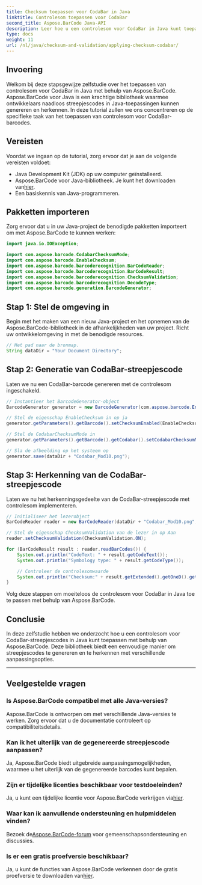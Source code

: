 ```yaml
---
title: Checksum toepassen voor CodaBar in Java
linktitle: Controlesom toepassen voor CodaBar
second_title: Aspose.BarCode Java-API
description: Leer hoe u een controlesom voor CodaBar in Java kunt toepassen met behulp van Aspose.BarCode. Genereer en herken barcodes moeiteloos met deze stapsgewijze handleiding.
type: docs
weight: 11
url: /nl/java/checksum-and-validation/applying-checksum-codabar/
---
```


## Invoering

Welkom bij deze stapsgewijze zelfstudie over het toepassen van controlesom voor CodaBar in Java met behulp van Aspose.BarCode. Aspose.BarCode voor Java is een krachtige bibliotheek waarmee ontwikkelaars naadloos streepjescodes in Java-toepassingen kunnen genereren en herkennen. In deze tutorial zullen we ons concentreren op de specifieke taak van het toepassen van controlesom voor CodaBar-barcodes.

## Vereisten

Voordat we ingaan op de tutorial, zorg ervoor dat je aan de volgende vereisten voldoet:

- Java Development Kit (JDK) op uw computer geïnstalleerd.
-  Aspose.BarCode voor Java-bibliotheek. Je kunt het downloaden van[hier](https://releases.aspose.com/barcode/java/).
- Een basiskennis van Java-programmeren.

## Pakketten importeren

Zorg ervoor dat u in uw Java-project de benodigde pakketten importeert om met Aspose.BarCode te kunnen werken:

```java
import java.io.IOException;

import com.aspose.barcode.CodabarChecksumMode;
import com.aspose.barcode.EnableChecksum;
import com.aspose.barcode.barcoderecognition.BarCodeReader;
import com.aspose.barcode.barcoderecognition.BarCodeResult;
import com.aspose.barcode.barcoderecognition.ChecksumValidation;
import com.aspose.barcode.barcoderecognition.DecodeType;
import com.aspose.barcode.generation.BarcodeGenerator;
```

## Stap 1: Stel de omgeving in

Begin met het maken van een nieuw Java-project en het opnemen van de Aspose.BarCode-bibliotheek in de afhankelijkheden van uw project. Richt uw ontwikkelomgeving in met de benodigde resources.

```java
// Het pad naar de bronmap.
String dataDir = "Your Document Directory";
```

## Stap 2: Generatie van CodaBar-streepjescode

Laten we nu een CodaBar-barcode genereren met de controlesom ingeschakeld.

```java
// Instantieer het BarcodeGenerator-object
BarcodeGenerator generator = new BarcodeGenerator(com.aspose.barcode.EncodeTypes.CODABAR, "1234567890");

// Stel de eigenschap EnableChecksum in op ja
generator.getParameters().getBarcode().setChecksumEnabled(EnableChecksum.YES);

// Stel de CodabarChecksumMode in
generator.getParameters().getBarcode().getCodabar().setCodabarChecksumMode(CodabarChecksumMode.MOD_10);

// Sla de afbeelding op het systeem op
generator.save(dataDir + "Codabar_Mod10.png");
```

## Stap 3: Herkenning van de CodaBar-streepjescode

Laten we nu het herkenningsgedeelte van de CodaBar-streepjescode met controlesom implementeren.

```java
// Initialiseer het lezerobject
BarCodeReader reader = new BarCodeReader(dataDir + "Codabar_Mod10.png", DecodeType.CODABAR);

// Stel de eigenschap ChecksumValidation van de lezer in op Aan
reader.setChecksumValidation(ChecksumValidation.ON);

for (BarCodeResult result : reader.readBarCodes()) {
    System.out.println("CodeText: " + result.getCodeText());
    System.out.println("Symbology type: " + result.getCodeType());

    // Controleer de controlesomwaarde
    System.out.println("Checksum:" + result.getExtended().getOneD().getCheckSum());
}
```

Volg deze stappen om moeiteloos de controlesom voor CodaBar in Java toe te passen met behulp van Aspose.BarCode.

## Conclusie

In deze zelfstudie hebben we onderzocht hoe u een controlesom voor CodaBar-streepjescodes in Java kunt toepassen met behulp van Aspose.BarCode. Deze bibliotheek biedt een eenvoudige manier om streepjescodes te genereren en te herkennen met verschillende aanpassingsopties.

---

## Veelgestelde vragen

### Is Aspose.BarCode compatibel met alle Java-versies?
Aspose.BarCode is ontworpen om met verschillende Java-versies te werken. Zorg ervoor dat u de documentatie controleert op compatibiliteitsdetails.

### Kan ik het uiterlijk van de gegenereerde streepjescode aanpassen?
Ja, Aspose.BarCode biedt uitgebreide aanpassingsmogelijkheden, waarmee u het uiterlijk van de gegenereerde barcodes kunt bepalen.

### Zijn er tijdelijke licenties beschikbaar voor testdoeleinden?
 Ja, u kunt een tijdelijke licentie voor Aspose.BarCode verkrijgen via[hier](https://purchase.aspose.com/temporary-license/).

### Waar kan ik aanvullende ondersteuning en hulpmiddelen vinden?
 Bezoek de[Aspose.BarCode-forum](https://forum.aspose.com/c/barcode/13) voor gemeenschapsondersteuning en discussies.

### Is er een gratis proefversie beschikbaar?
 Ja, u kunt de functies van Aspose.BarCode verkennen door de gratis proefversie te downloaden van[hier](https://releases.aspose.com/).